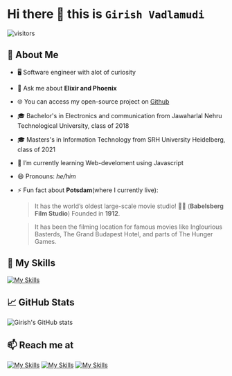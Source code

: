 # Hi there 👋 this is **`Girish Vadlamudi`**

![visitors](https://vbr.nathanchung.dev/badge?page_id=VadlamudiGirish.VadlamudiGirish&color=00cf00)

## :book: About Me
- 🖥 Software engineer with alot of curiosity
- 💬 Ask me about **Elixir and Phoenix**
- 🌐 You can access my open-source project on [Github](https://github.com/VRagments/fader360-backend)
- 🎓 Bachelor's in Electronics and communication from Jawaharlal Nehru Technological University, class of 2018
- 🎓 Masters's in Information Technology from SRH University Heidelberg, class of 2021
- 🌱 I’m currently learning Web-develoment using Javascript
- 😄 Pronouns: *he/him*
- ⚡ Fun fact about **Potsdam**(where I currently live):
    > It has the world’s oldest large-scale movie studio! 🏰🎥 (**Babelsberg Film Studio**) Founded in **1912**.
    
    > It has been the filming location for famous movies like Inglourious Basterds, The Grand Budapest Hotel, and parts of The Hunger Games.

## :dart: My Skills


[![My Skills](https://skillicons.dev/icons?i=elixir,javascript,react,nextjs,graphql,docker,postgres,py,vscode)](https://skillicons.dev)

## 📈 GitHub Stats

![Girish's GitHub stats](https://github-readme-stats.vercel.app/api?username=VadlamudiGirish&show_icons=true&theme=radical)

## 📫 Reach me at


[![My Skills](https://skillicons.dev/icons?i=linkedin)](https://www.linkedin.com/in/girish-vadlamudi-79758b110/)
[![My Skills](https://skillicons.dev/icons?i=gmail)](mailto:giri.vadlamudi@gmail.com)
[![My Skills](https://skillicons.dev/icons?i=instagram)](https://www.instagram.com/realgirishvadlamudi?igsh=MWM3bjg2cWh1cXdwMg%3D%3D&utm_source=qr)
